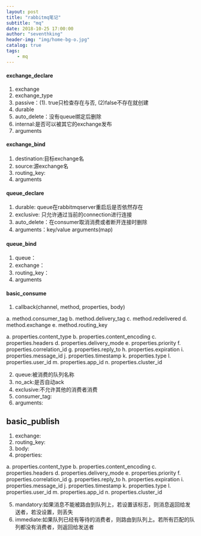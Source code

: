 ```yaml
---
layout: post
title: "rabbitmq笔记"
subtitle: "mq"
date: 2018-10-25 17:00:00
author: "seventhking"
header-img: "img/home-bg-o.jpg"
catalog: true
tags:
    - mq
---
```


#### exchange_declare
1. exchange
2. exchange_type
3. passive：(1). true只检查存在与否, (2)false不存在就创建
4. durable
5. auto_delete：没有queue绑定后删除
6. internal:是否可以被其它的exchange发布
7. arguments

#### exchange_bind
1. destination:目标exchange名
2. source:源exchange名
3. routing_key:
4. arguments

#### queue_declare
1. durable: queue在rabbitmqserver重启后是否依然存在
2. exclusive: 只允许通过当前的connection进行连接
3. auto_delete：在consumer取消消费或者断开连接时删除
4. arguments：key/value arguments(map)


#### queue_bind
1. queue：
2. exchange：
3. routing_key：
4. arguments


#### basic_consume
1. callback(channel, method, properties, body)

a. method.consumer_tag
b. method.delivery_tag
c. method.redelivered
d. method.exchange
e. method.routing_key

a. properties.content_type
b. properties.content_encoding
c. properties.headers
d. properties.delivery_mode
e. properties.priority
f. properties.correlation_id
g. properties.reply_to
h. properties.expiration
i. properties.message_id
j. properties.timestamp
k. properties.type
l. properties.user_id
m. properties.app_id
n. properties.cluster_id

2. queue:被消费的队列名称
3. no_ack:是否自动ack
4. exclusive:不允许其他的消费者消费
5. consumer_tag:
6. arguments:


## basic_publish
1. exchange:
2. routing_key:
3. body:
4. properties:

a. properties.content_type
b. properties.content_encoding
c. properties.headers
d. properties.delivery_mode
e. properties.priority
f. properties.correlation_id
g. properties.reply_to
h. properties.expiration
i. properties.message_id
j. properties.timestamp
k. properties.type
l. properties.user_id
m. properties.app_id
n. properties.cluster_id

5. mandatory:如果消息不能被路由到队列上，若设置该标志，则消息返回给发送者，若没设置，则丢失
6. immediate:如果队列已经有等待的消费者，则路由到队列上。若所有匹配的队列都没有消费者，则返回给发送者
